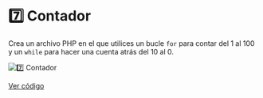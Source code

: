 # 7️⃣ Contador

Crea un archivo PHP en el que utilices un bucle `for` para contar del 1 al 100 y un `while` para hacer una cuenta atrás del 10 al 0.

![7️⃣ Contador](ruta/a/la/imagen_contador.jpg)

[Ver código](https://github.com/LoganNDE/Ejercicios-PHP/tree/main/1-Ejercicios/contador/contador.php)
